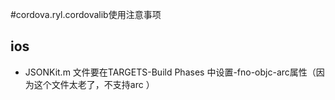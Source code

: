 #cordova.ryl.cordovalib使用注意事项

## ios
+ JSONKit.m 文件要在TARGETS-Build Phases 中设置-fno-objc-arc属性（因为这个文件太老了，不支持arc
）
